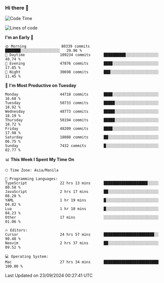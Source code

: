 ### Hi there 👋

<!--START_SECTION:waka-->
![Code Time](http://img.shields.io/badge/Code%20Time-5%2C575%20hrs%206%20mins-blue)

![Lines of code](https://img.shields.io/badge/From%20Hello%20World%20I%27ve%20Written-119.5%20million%20lines%20of%20code-blue)

**I'm an Early 🐤** 

```text
🌞 Morning                80339 commits       ███████░░░░░░░░░░░░░░░░░░   29.96 % 
🌆 Daytime                109234 commits      ██████████░░░░░░░░░░░░░░░   40.74 % 
🌃 Evening                47876 commits       ████░░░░░░░░░░░░░░░░░░░░░   17.85 % 
🌙 Night                  30698 commits       ███░░░░░░░░░░░░░░░░░░░░░░   11.45 % 
```
📅 **I'm Most Productive on Tuesday** 

```text
Monday                   44718 commits       ████░░░░░░░░░░░░░░░░░░░░░   16.68 % 
Tuesday                  50733 commits       █████░░░░░░░░░░░░░░░░░░░░   18.92 % 
Wednesday                48773 commits       █████░░░░░░░░░░░░░░░░░░░░   18.19 % 
Thursday                 50194 commits       █████░░░░░░░░░░░░░░░░░░░░   18.72 % 
Friday                   48209 commits       ████░░░░░░░░░░░░░░░░░░░░░   17.98 % 
Saturday                 18088 commits       ██░░░░░░░░░░░░░░░░░░░░░░░   06.75 % 
Sunday                   7432 commits        █░░░░░░░░░░░░░░░░░░░░░░░░   02.77 % 
```


📊 **This Week I Spent My Time On** 

```text
🕑︎ Time Zone: Asia/Manila

💬 Programming Languages: 
TypeScript               22 hrs 13 mins      ████████████████████░░░░░   80.58 % 
JavaScript               2 hrs 17 mins       ██░░░░░░░░░░░░░░░░░░░░░░░   08.28 % 
YAML                     1 hr 19 mins        █░░░░░░░░░░░░░░░░░░░░░░░░   04.82 % 
Lua                      1 hr 10 mins        █░░░░░░░░░░░░░░░░░░░░░░░░   04.23 % 
Other                    17 mins             ░░░░░░░░░░░░░░░░░░░░░░░░░   01.06 % 

🔥 Editors: 
Cursor                   24 hrs 57 mins      ███████████████████████░░   90.48 % 
Neovim                   2 hrs 37 mins       ██░░░░░░░░░░░░░░░░░░░░░░░   09.52 % 

💻 Operating System: 
Mac                      27 hrs 34 mins      █████████████████████████   100.00 % 
```


 Last Updated on 23/09/2024 00:27:41 UTC
<!--END_SECTION:waka-->


<!--
**rad182/rad182** is a ✨ _special_ ✨ repository because its `README.md` (this file) appears on your GitHub profile.

Here are some ideas to get you started:

- 🔭 I’m currently working on ...
- 🌱 I’m currently learning ...
- 👯 I’m looking to collaborate on ...
- 🤔 I’m looking for help with ...
- 💬 Ask me about ...
- 📫 How to reach me: ...
- 😄 Pronouns: ...
- ⚡ Fun fact: ...
-->
